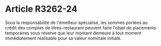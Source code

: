# Article R3262-24

  
Sous la responsabilité de l'émetteur spécialisé, les sommes portées au crédit des comptes de titres-restaurant peuvent faire l'objet de placements temporaires sous réserve que leur montant demeure à tout moment immédiatement réalisable pour sa valeur nominale initiale.
